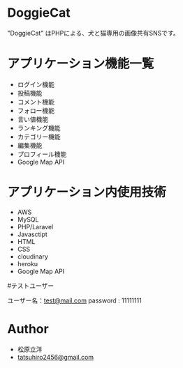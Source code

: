 # DoggieCat
 
"DoggieCat" はPHPによる、犬と猫専用の画像共有SNSです。
 
# アプリケーション機能一覧
 
* ログイン機能
* 投稿機能
* コメント機能　
* フォロー機能
* 言い値機能
* ランキング機能
* カテゴリー機能
* 編集機能
* プロフィール機能
* Google Map API

 
# アプリケーション内使用技術

* AWS
* MySQL
* PHP/Laravel
* Javasctipt
* HTML
* CSS
* cloudinary
* heroku
* Google Map API

#テストユーザー

ユーザー名：test@mail.com
password : 11111111

# Author
 
* 松原立洋
* tatsuhiro2456@gmail.com
 